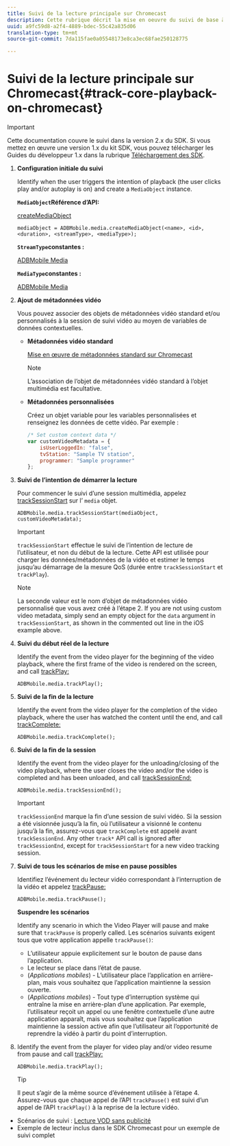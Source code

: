 ```yaml
---
title: Suivi de la lecture principale sur Chromecast
description: Cette rubrique décrit la mise en oeuvre du suivi de base à l’aide du SDK Media sur Chromecast.
uuid: a9fc59d8-a2f4-4889-bdec-55c42a835d06
translation-type: tm+mt
source-git-commit: 7da115fae0a05548173e8ca3ec68fae250128775

---
```



# Suivi de la lecture principale sur Chromecast{#track-core-playback-on-chromecast}

>[!IMPORTANT]
>
>Cette documentation couvre le suivi dans la version 2.x du SDK. Si vous mettez en œuvre une version 1.x du kit SDK, vous pouvez télécharger les Guides du développeur 1.x dans la rubrique [Téléchargement des SDK](/help/sdk-implement/download-sdks.md).

1. **Configuration initiale du suivi**

   Identify when the user triggers the intention of playback (the user clicks play and/or autoplay is on) and create a `MediaObject` instance.

   **`MediaObject`Référence d’API:**

   [createMediaObject](https://adobe-marketing-cloud.github.io/media-sdks/reference/chromecast/ADBMobile.media.html#.createMediaObject)

   ```
   mediaObject = ADBMobile.media.createMediaObject(<name>, <id>, <duration>, <streamType>, <mediaType>); 
   ```

   **`StreamType`constantes :**

   [ADBMobile Media](https://adobe-marketing-cloud.github.io/media-sdks/reference/chromecast/ADBMobile.media.html#.StreamType)

   **`MediaType`constantes :**

   [ADBMobile Media](https://adobe-marketing-cloud.github.io/media-sdks/reference/chromecast/ADBMobile.media.html#.MediaType)

1. **Ajout de métadonnées vidéo**

   Vous pouvez associer des objets de métadonnées vidéo standard et/ou personnalisés à la session de suivi vidéo au moyen de variables de données contextuelles.

   * **Métadonnées vidéo standard**

      [Mise en œuvre de métadonnées standard sur Chromecast](/help/sdk-implement/track-av-playback/impl-std-metadata/impl-std-metadata-chromecast.md)

      >[!NOTE]
      >
      >L’association de l’objet de métadonnées vidéo standard à l’objet multimédia est facultative.

   * **Métadonnées personnalisées**

      Créez un objet variable pour les variables personnalisées et renseignez les données de cette vidéo. Par exemple :

      ```js
      /* Set custom context data */ 
      var customVideoMetadata = { 
          isUserLoggedIn: "false", 
          tvStation: "Sample TV station", 
          programmer: "Sample programmer" 
      };
      ```

1. **Suivi de l’intention de démarrer la lecture**

   Pour commencer le suivi d’une session multimédia, appelez [trackSessionStart](https://adobe-marketing-cloud.github.io/media-sdks/reference/chromecast/ADBMobile.media.html#.trackSessionStart) sur l’ `media` objet.

   ```
   ADBMobile.media.trackSessionStart(mediaObject, customVideoMetadata);
   ```

   >[!IMPORTANT]
   >
   >`trackSessionStart` effectue le suivi de l’intention de lecture de l’utilisateur, et non du début de la lecture. Cette API est utilisée pour charger les données/métadonnées de la vidéo et estimer le temps jusqu’au démarrage de la mesure QoS (durée entre `trackSessionStart` et `trackPlay`).

   >[!NOTE]
   >
   >La seconde valeur est le nom d’objet de métadonnées vidéo personnalisé que vous avez créé à l’étape 2. If you are not using custom video metadata, simply send an empty object for the `data` argument in `trackSessionStart`, as shown in the commented out line in the iOS example above.

1. **Suivi du début réel de la lecture**

   Identify the event from the video player for the beginning of the video playback, where the first frame of the video is rendered on the screen, and call [trackPlay:](https://adobe-marketing-cloud.github.io/media-sdks/reference/chromecast/ADBMobile.media.html#.trackPlay)

   ```
   ADBMobile.media.trackPlay();
   ```

1. **Suivi de la fin de la lecture**

   Identify the event from the video player for the completion of the video playback, where the user has watched the content until the end, and call [trackComplete:](https://adobe-marketing-cloud.github.io/media-sdks/reference/chromecast/ADBMobile.media.html#.trackComplete)

   ```
   ADBMobile.media.trackComplete();
   ```

1. **Suivi de la fin de la session**

   Identify the event from the video player for the unloading/closing of the video playback, where the user closes the video and/or the video is completed and has been unloaded, and call [trackSessionEnd:](https://adobe-marketing-cloud.github.io/media-sdks/reference/chromecast/ADBMobile.media.html#.trackSessionEnd)

   ```
   ADBMobile.media.trackSessionEnd();
   ```

   >[!IMPORTANT]
   >
   >`trackSessionEnd` marque la fin d’une session de suivi vidéo. Si la session a été visionnée jusqu’à la fin, où l’utilisateur a visionné le contenu jusqu’à la fin, assurez-vous que `trackComplete` est appelé avant `trackSessionEnd`. Any other `track*` API call is ignored after `trackSessionEnd`, except for `trackSessionStart` for a new video tracking session.

1. **Suivi de tous les scénarios de mise en pause possibles**

   Identifiez l’événement du lecteur vidéo correspondant à l’interruption de la vidéo et appelez [trackPause:](https://adobe-marketing-cloud.github.io/media-sdks/reference/chromecast/ADBMobile.media.html#.trackPause)

   ```
   ADBMobile.media.trackPause();
   ```

   **Suspendre les scénarios**

   Identify any scenario in which the Video Player will pause and make sure that `trackPause` is properly called. Les scénarios suivants exigent tous que votre application appelle `trackPause()`:

   * L’utilisateur appuie explicitement sur le bouton de pause dans l’application.
   * Le lecteur se place dans l’état de pause.
   * (*Applications mobiles*) - L’utilisateur place l’application en arrière-plan, mais vous souhaitez que l’application maintienne la session ouverte.
   * (*Applications mobiles*) - Tout type d’interruption système qui entraîne la mise en arrière-plan d’une application. Par exemple, l’utilisateur reçoit un appel ou une fenêtre contextuelle d’une autre application apparaît, mais vous souhaitez que l’application maintienne la session active afin que l’utilisateur ait l’opportunité de reprendre la vidéo à partir du point d’interruption.

1. Identify the event from the player for video play and/or video resume from pause and call [trackPlay:](https://adobe-marketing-cloud.github.io/media-sdks/reference/chromecast/ADBMobile.media.html#.trackComplete)

   ```
   ADBMobile.media.trackPlay();
   ```

   >[!TIP]
   >
   >Il peut s’agir de la même source d’événement utilisée à l’étape 4. Assurez-vous que chaque appel de l’API `trackPause()` est suivi d’un appel de l’API `trackPlay()` à la reprise de la lecture vidéo.

* Scénarios de suivi : [Lecture VOD sans publicité](/help/sdk-implement/tracking-scenarios/vod-no-intrs-details.md)
* Exemple de lecteur inclus dans le SDK Chromecast pour un exemple de suivi complet

